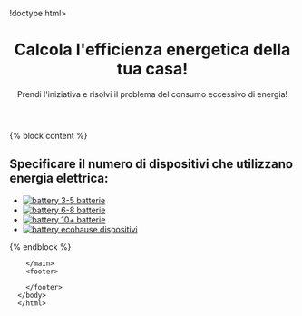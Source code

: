 !doctype html>
<html lang="en">
<head>
  <meta charset="UTF-8">
  <meta
    name="viewport"
    content="width=device-width, user-scalable=no, initial-scale=1.0, maximum-scale=1.0, minimum-scale=1.0"
  >
  <meta http-equiv="X-UA-Compatible" content="ie=edge">
  <link rel="stylesheet" href="../static/css/style.css">
  <title>Calcolatore di efficienza energetica per smart home</title>
</head>
<body>
  <header class="header">
    <div class="header__text">
      <h1>Calcola l'efficienza energetica della tua casa!</h1>
      <p>Prendi l'iniziativa e risolvi il problema del consumo eccessivo di energia!</p>
    </div>
  </header>
  <main>
    {% block content %}
    <h2 class="main__title">Specificare il numero di dispositivi che utilizzano energia elettrica:</h2>
    <ul class="list" id="list">
      <!-- Consegna #3 -->
      <li class="list__item">
        <a href="{{lights + "/4"}}">
          <img class="item__img" src="../static/img/battery.svg" alt="battery">
          <span>3-5 batterie</span></a>
      </li>
      <li class="list__item">
        <a href="{{lights + "/7"}}">
          <img class="item__img" src="../static/img/battery.svg" alt="battery">
          <span>6-8 batterie</span></a>
      </li>
      <li class="list__item">
        <a href="{{lights + "/10"}}">
          <img class="item__img" src="../static/img/battery.svg" alt="battery">
          <span>10+ batterie</span></a>
        </li>
      <li class="list__item">
          <a href="{{lights + "/+10"}}">
            <img class="item__img" src="green-leaf-recycle-symbol-icon-free-png.webp" alt="battery">
            <span>ecohause dispositivi</span></a>
        </li>
          </ul>
          {% endblock %}

        </main>
        <footer>

        </footer>
      </body>
      </html>
